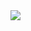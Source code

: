 <img src="https://res.cloudinary.com/da04xr0wr/image/upload/c_pad,b_auto:predominant,fl_preserve_transparency/v1708308024/uq1w5xkzx2gebsgzv9iq.jpg?_s=public-apps"/>
<!--
**Animas-Ss/Animas-Ss** is a ✨ _special_ ✨ repository because its `README.md` (this file) appears on your GitHub profile.

<p>I wish SmartyPants used named entities like
<code>&amp;mdash;</code> instead of decimal-encoded
entities like <code>&amp;#8212;</code>.</p>

Here are some ideas to get you started:

- 🔭 I’m currently working on ...
- 🌱 I’m currently learning ...
- 👯 I’m looking to collaborate on ...
- 🤔 I’m looking for help with ...
- 💬 Ask me about ...
- 📫 How to reach me: ...
- 😄 Pronouns: ...
- ⚡ Fun fact: ...
-->
